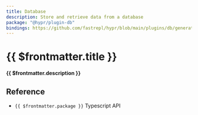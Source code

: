 ```yaml
---
title: Database
description: Store and retrieve data from a database
package: "@hypr/plugin-db"
bindings: https://github.com/fastrepl/hypr/blob/main/plugins/db/generated/bindings.ts
---
```


# {{ $frontmatter.title }}

**{{ $frontmatter.description }}**

## Reference

<ul>
  <li><a :href="$frontmatter.bindings"><code>{{ $frontmatter.package }}</code> Typescript API</a></li>
</ul>
